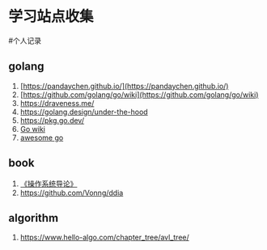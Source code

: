 # 学习站点收集

<!--more-->
#个人记录 

## golang

1. [https://pandaychen.github.io/](https://pandaychen.github.io/)
2. [https://github.com/golang/go/wiki](https://github.com/golang/go/wiki)
3. https://draveness.me/
4. https://golang.design/under-the-hood
5. https://pkg.go.dev/
6. [Go wiki](https://github.com/golang/go/wiki)
7. [awesome go](https://awesome-go.com/)


## book
1. [《操作系统导论》](https://book.douban.com/subject/33463930/)
2. https://github.com/Vonng/ddia


## algorithm
1. https://www.hello-algo.com/chapter_tree/avl_tree/

